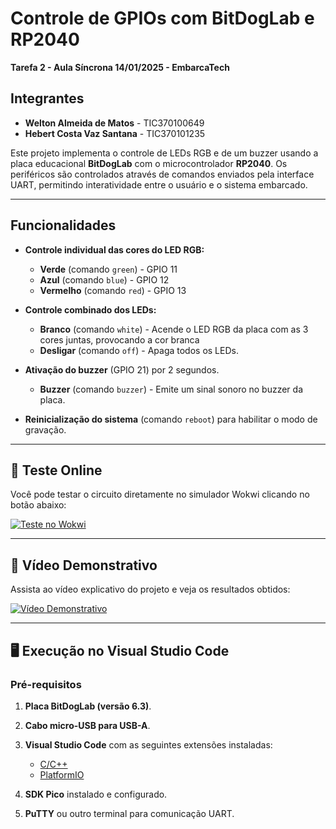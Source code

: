 # Controle de GPIOs com BitDogLab e RP2040

**Tarefa 2 - Aula Síncrona 14/01/2025 - EmbarcaTech**

## Integrantes

- **Welton Almeida de Matos** - TIC370100649
- **Hebert Costa Vaz Santana** - TIC370101235

Este projeto implementa o controle de LEDs RGB e de um buzzer usando a placa educacional **BitDogLab** com o microcontrolador **RP2040**. Os periféricos são controlados através de comandos enviados pela interface UART, permitindo interatividade entre o usuário e o sistema embarcado.

---

## Funcionalidades

- **Controle individual das cores do LED RGB:**
  - **Verde** (comando `green`) - GPIO 11
  - **Azul** (comando `blue`) - GPIO 12
  - **Vermelho** (comando `red`) - GPIO 13
  
- **Controle combinado dos LEDs:**
  - **Branco** (comando `white`) - Acende o LED RGB da placa com as 3 cores juntas, provocando a cor branca
  - **Desligar** (comando `off`) - Apaga todos os LEDs.
  
- **Ativação do buzzer** (GPIO 21) por 2 segundos.
  - **Buzzer** (comando `buzzer`) - Emite um sinal sonoro no buzzer da placa.
  
- **Reinicialização do sistema** (comando `reboot`) para habilitar o modo de gravação.

---

## 🔗 Teste Online

Você pode testar o circuito diretamente no simulador Wokwi clicando no botão abaixo:

<a href="https://wokwi.com/projects/420104833635443713" target="_blank">
  <img src="https://img.shields.io/badge/Simular%20no%20Wokwi-Testar%20Online-brightgreen" alt="Teste no Wokwi">
</a>

---

## 🎥 Vídeo Demonstrativo

Assista ao vídeo explicativo do projeto e veja os resultados obtidos:

<a href="https://www.dropbox.com/scl/fi/jevku9wjif9zy1iechuxd/VID-20250109-WA0044.mp4?rlkey=4cb9qag7ziis20u8ivjgtvmdk&dl=0" target="_blank">
  <img src="https://img.shields.io/badge/Assistir-Vídeo-blue" alt="Vídeo Demonstrativo">
</a>

---

## 🖥️ Execução no Visual Studio Code

### Pré-requisitos

1. **Placa BitDogLab (versão 6.3)**.
2. **Cabo micro-USB para USB-A**.
3. **Visual Studio Code** com as seguintes extensões instaladas:
   - [C/C++](https://marketplace.visualstudio.com/items?itemName=ms-vscode.cpptools)
   - [PlatformIO](https://platformio.org/)
   
4. **SDK Pico** instalado e configurado.
5. **PuTTY** ou outro terminal para comunicação UART.
